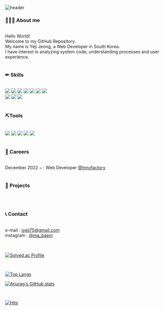 <!-- 헤더 -->
![header](https://capsule-render.vercel.app/api?type=Slice&color=0:ABD4BE,100:8CAD9C&height=200&section=header&text=&fontSize=65)

<!-- 인사말 -->
<h3>💁🏻‍♀️ About me</h3>
<br>
<div>
   Hello World!  <br>
   Welcome to my GitHub Repository.  <br>    
   My name is Yeji Jeong, a Web Developer in South Korea.  <br>    
   I have interest in analyzing system code, understanding processes and user experience.   <br>
</div>
<br>

<!-- 뱃지 -->
<h3>✏ Skills</h3>
<br>   
<div>
  <!-- JAVA -->
  <a href="" target="_blank"><img src="https://img.shields.io/badge/Java-007396?style=for-the-badge&logo=OpenJDK&logoColor=white"/></a>
  <!-- Spring -->
  <a href="" target="_blank"><img src="https://img.shields.io/badge/Spring-6DB33F?style=for-the-badge&logo=Spring&logoColor=white"/></a>
  <!-- JavaScript -->
  <a href="" target="_blank"><img src="https://img.shields.io/badge/JavaScript-F7DF1E?style=for-the-badge&logo=JavaScript&logoColor=white"/></a>
  <!-- HTML5 -->
  <a href="" target="_blank"><img src="https://img.shields.io/badge/HTML5-E34F26?style=for-the-badge&logo=HTML5&logoColor=white"/></a>
  <!-- CSS3 -->
  <a href="" target="_blank"><img src="https://img.shields.io/badge/CSS3-1572B6?style=for-the-badge&logo=CSS3&logoColor=white"/></a>
  <!-- JSON -->
  <a href="" target="_blank"><img src="https://img.shields.io/badge/JSON-000000?style=for-the-badge&logo=JSON&logoColor=white"/></a>
  <!-- JQuery -->
  <a href="" target="_blank"><img src="https://img.shields.io/badge/JQuery-0769AD?style=for-the-badge&logo=JQuery&logoColor=white"/></a>
</div>
   
<div>
  <!-- Oracle -->
  <a href="" target="_blank"><img src="https://img.shields.io/badge/Oracle-F80000?style=for-the-badge&logo=Oracle&logoColor=white"/></a>
  <!-- MariaDB -->
  <a href="" target="_blank"><img src="https://img.shields.io/badge/MariaDB-003545?style=for-the-badge&logo=MariaDB&logoColor=white"/></a>
  <!-- PostgreSQL -->
  <a href="" target="_blank"><img src="https://img.shields.io/badge/PostgreSQL-4169E1?style=for-the-badge&logo=PostgreSQL&logoColor=white"/></a>
</div>
<br>   

<h3>⛏Tools</h3>
<br>  
<div>
  <!-- Eclipse IDE -->
  <a href="" target="_blank"><img src="https://img.shields.io/badge/Eclipse-2C2255?style=for-the-badge&logo=Eclipse&logoColor=white"/></a>
  <!-- Apache Tomcat -->
  <a href="" target="_blank"><img src="https://img.shields.io/badge/Apache-F8DC75?style=for-the-badge&logo=Apache&logoColor=white"/></a> 
  <!-- GitHub -->
  <a href="" target="_blank"><img src="https://img.shields.io/badge/GitHub-181717?style=for-the-badge&logo=GitHub&logoColor=white"/></a>
  <!-- Subversion -->
  <a href="" target="_blank"><img src="https://img.shields.io/badge/Subversion-809CC9?style=for-the-badge&logo=Subversion&logoColor=white"/></a>
  <!-- Bootstrap -->
  <a href="" target="_blank"><img src="https://img.shields.io/badge/Bootstrap-7952B3?style=for-the-badge&logo=Bootstrap&logoColor=white"/></a>
</div>
<br>   

<!-- 경력 -->
<h3>💼 Careers</h3>
<br>
<div>
   December 2022 ~ : Web Developer <a href="www.innofactory.net">@Innofactory</a><br> 
</div>
<br>


<!-- 프로젝트 -->
<h3>📝 Projects</h3>
<br>
<div>
   
</div>
<br>


<!-- 연락처 -->
<h3>📞 Contact</h3>
<br>
<div>
   e-mail : <a href="mailto:jyeji75@gmail.com">jyeji75@gmail.com</a><br>
   instagram : <a href="https://www.instagram.com/ma_baem/" target="_blank">@ma_baem</a>
</div>
<br>
<br>

<!-- 백준티어 -->
[![Solved.ac Profile](http://mazassumnida.wtf/api/v2/generate_badge?boj=jyeji75)](https://solved.ac/jyeji75/)

<br>

<!-- GitHub 사용 언어 -->
[![Top Langs](https://github-readme-stats.vercel.app/api/top-langs/?username=yjeongdev&theme=vue&layout=compact)](https://github.com/yjeongdev/github-readme-stats)

<!-- GitHub 평가 -->
[![Anurag's GitHub stats](https://github-readme-stats.vercel.app/api?username=yjeongdev&theme=vue)](https://github.com/yjeongdev/github-readme-stats)

<br>

<!-- 방문수 -->
[![Hits](https://hits.seeyoufarm.com/api/count/incr/badge.svg?url=https%3A%2F%2Fgithub.com%2Fyjeongdev&count_bg=%2379C83D&title_bg=%23555555&icon=&icon_color=%23E7E7E7&title=hits&edge_flat=false)](https://hits.seeyoufarm.com)

